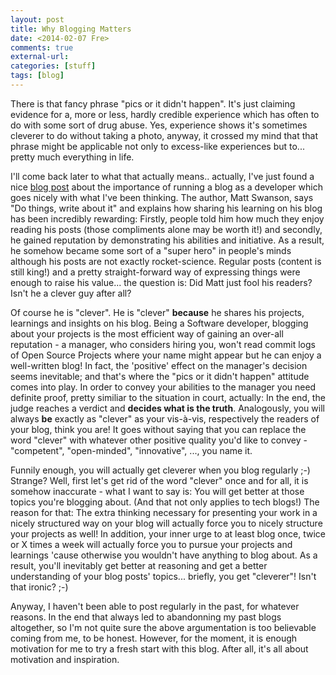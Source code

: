 ```yaml
---
layout: post
title: Why Blogging Matters
date: <2014-02-07 Fre> 
comments: true
external-url:
categories: [stuff]
tags: [blog]
---
```

There is that fancy phrase "pics or it didn't happen". It's just
claiming evidence for a, more or less, hardly credible experience which has often to do
with some sort of drug abuse. Yes, experience shows it's
sometimes cleverer to do without taking a photo, anyway, it crossed my mind that that phrase might be
applicable not only to excess-like experiences but to... pretty much
everything in life.
<!-- more -->

I'll come back later to what that actually means.. actually, I've just found a nice <a href="http://mdswanson.com/blog/2013/08/11/write-things-tell-people.html" target="_blank">blog post</a>
about the importance of running a blog as a developer which goes
nicely with what I've been thinking. The author, Matt Swanson, says
"Do things, write about it" and explains how sharing his learning on
his blog has been incredibly rewarding: Firstly, people told him how much they
enjoy reading his posts (those compliments alone may be worth it!) and secondly, he gained reputation by
demonstrating his abilities and initiative. As a result, he somehow became some
sort of a "super hero" in people's minds although his posts are not
exactly rocket-science. Regular posts (content is still king!) and a
pretty straight-forward way of expressing things were enough to raise
his value... the question is: Did Matt just fool his readers? Isn't he a clever guy after all? 

Of course he is "clever". He is "clever" **because** he shares his
projects, learnings and insights on his blog. Being a Software
developer, blogging about your projects is the most efficient way of
gaining an over-all reputation - a manager, who considers hiring you, won't read commit logs of Open Source
Projects where your name might appear but he can enjoy a well-written blog! In fact,
the 'positive' effect on the manager's decision seems inevitable; and that's
where the "pics or it didn't happen" attitude comes into play. In
order to convey your abilities to the manager you need definite proof,
pretty similiar to the situation in court, actually: In the end, the
judge reaches a verdict and **decides what is the truth**. Analogously,
you will always **be** exactly as "clever" as your vis-à-vis, respectively the
readers of your blog, think you are! It goes without saying that you
can replace the word "clever" with whatever other positive quality you'd
like to convey - "competent", "open-minded", "innovative", ..., you
name it.

Funnily enough, you will actually get cleverer when you blog regularly
;-) Strange? Well, first let's get rid of the word "clever" once and
for all, it is somehow inaccurate - what I want to say is: You will
get better at those topics you're blogging about. (And that not only
applies to tech blogs!) The reason for that: The extra thinking
necessary for presenting your work in a nicely structured way on your
blog will actually force you to nicely structure your projects as
well! In addition, your inner urge to at least blog once, twice or X
times a week will actually force you to pursue your projects and
learnings 'cause otherwise you wouldn't have anything to blog about.
As a result, you'll inevitably get better at reasoning and get a
better understanding of your blog posts' topics... briefly, you get
"cleverer"! Isn't that ironic? ;-) 

Anyway, I haven't been able to post regularly in the past, for
whatever reasons. In the end that always led to abandonning my past blogs altogether, so I'm not
quite sure the above argumentation is too believable coming from me,
to be honest. However, for the moment, it is enough motivation for me to try a fresh
start with this blog. After all, it's all about motivation and inspiration.
